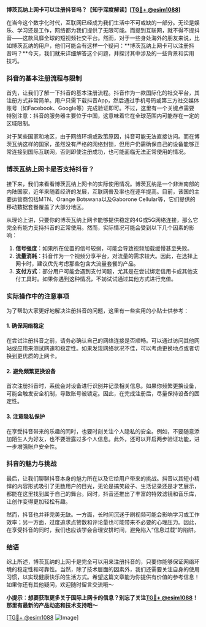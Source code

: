 **博茨瓦纳上网卡可以注册抖音吗？【知乎深度解读】[[TG💪+ @esim1088](https://t.me/s/esim1088)]**

在当今这个数字化时代，互联网已经成为我们生活中不可或缺的一部分。无论是娱乐、学习还是工作，网络都为我们提供了无限可能。而提到互联网，就不得不提抖音——这款风靡全球的短视频社交平台。然而，对于一些身处海外的朋友来说，比如博茨瓦纳的用户，他们可能会有这样一个疑问：**博茨瓦纳上网卡可以注册抖音吗？**今天，我们就来详细解答这个问题，并探讨其中涉及的一些背景和实用技巧。

### 抖音的基本注册流程与限制

首先，让我们了解一下抖音的基本注册流程。抖音作为一款国际化的社交平台，其注册方式非常简单。用户只需下载抖音App，然后通过手机号码或第三方社交媒体账号（如Facebook、Google等）完成验证即可。不过，这里有一个关键点需要特别注意：抖音的服务器主要位于中国，这意味着它在全球范围内可能存在一定的区域限制。

对于某些国家和地区，由于网络环境或政策原因，抖音可能无法直接访问。而在博茨瓦纳这样的国家，虽然没有严格的网络封锁，但用户仍需确保自己的设备能够正常连接到国际互联网，否则即使注册成功，也可能面临无法正常使用的情况。

### 博茨瓦纳上网卡是否支持抖音？

接下来，我们来看看博茨瓦纳上网卡的实际使用情况。博茨瓦纳是一个非洲南部的内陆国家，近年来随着经济的发展，互联网普及率也在逐年提高。目前，该国的主要运营商包括MTN、Orange Botswana以及Gaborone Cellular等，它们提供的移动数据套餐覆盖了大部分地区。

从理论上讲，只要你的博茨瓦纳上网卡能够提供稳定的4G或5G网络连接，那么它完全有能力支持抖音的正常使用。然而，实际情况可能会受到以下几个因素的影响：

1. **信号强度**：如果所在位置的信号较弱，可能会导致视频加载缓慢甚至失败。
2. **流量消耗**：抖音作为一个视频分享平台，对流量的需求较大。因此，在选择上网卡时，建议优先考虑那些包含大流量套餐的产品。
3. **支付方式**：部分用户可能会遇到支付问题，尤其是在尝试绑定信用卡或其他支付工具时。如果你遇到这种情况，不妨试试通过其他方式进行充值。

### 实际操作中的注意事项

为了帮助大家更好地解决注册抖音的问题，这里有一些实用的小贴士供参考：

#### 1. 确保网络稳定
在尝试注册抖音之前，请务必确认自己的网络连接是否顺畅。可以通过访问其他网站或应用来测试网速和稳定性。如果发现网络状况不佳，可以考虑更换地点或者切换到更优质的上网卡。

#### 2. 避免频繁更换设备
首次注册抖音时，系统会对设备进行识别并记录相关信息。如果你频繁更换设备，可能会触发安全机制，导致账号被锁定。因此，在完成注册后，尽量保持设备的固定性。

#### 3. 注意隐私保护
在享受抖音带来的乐趣的同时，也要时刻关注个人隐私的安全。例如，不要随意添加陌生人为好友，也不要泄露过多个人信息。此外，还可以开启两步验证功能，进一步增强账户安全性。

### 抖音的魅力与挑战

最后，让我们聊聊抖音本身的魅力所在以及它给用户带来的挑战。抖音以其短小精悍的内容形式吸引了无数用户的目光，无论是搞笑段子、生活记录还是才艺展示，都能在这里找到属于自己的舞台。同时，抖音还推出了丰富的特效滤镜和音乐库，让创作变得更加轻松有趣。

然而，抖音也并非完美无缺。一方面，长时间沉迷于刷视频可能会影响学习或工作效率；另一方面，过度追求点赞数和评论量也可能带来不必要的心理压力。因此，在享受抖音的同时，我们也应该学会合理安排时间，避免陷入“信息过载”的陷阱。

### 结语

综上所述，博茨瓦纳的上网卡是完全可以用来注册抖音的，只要你能够保证网络环境的稳定性和可靠性。当然，除了技术层面的因素外，我们还需要关注自身的使用习惯，以实现健康快乐的生活方式。希望这篇文章能为你提供有价值的参考信息！如果你还有其他疑问，欢迎随时留言交流哦～

**小提示：想要获取更多关于国际上网卡的信息？别忘了关注[TG💪+ @esim1088](https://t.me/s/esim1088)！那里有最新的产品动态和技术支持哦～**

[[TG💪+ @esim1088](https://t.me/s/esim1088) ![Image](https://i.postimg.cc/4NQfJmqS/Snipaste-2025-05-13-00-14-12.png)]